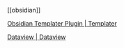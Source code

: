 [[obsidian]]

[Obsidian Templater Plugin | Templater](https://silentvoid13.github.io/Templater/)

[Dataview | Dataview](https://blacksmithgu.github.io/obsidian-dataview/)